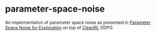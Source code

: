# parameter-space-noise
An implementation of parameter space noise as presented in [Parameter Space Noise for Exploration](https://arxiv.org/pdf/1706.01905) on top of [CleanRL](https://github.com/vwxyzjn/cleanrl) DDPG. 
